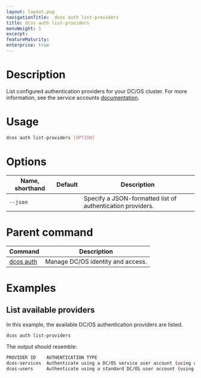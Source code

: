 ```yaml
---
layout: layout.pug
navigationTitle:  dcos auth list-providers
title: dcos auth list-providers
menuWeight: 1
excerpt:
featureMaturity:
enterprise: true
---
```


# Description
List configured authentication providers for your DC/OS cluster. For more information, see the service accounts [documentation](/1.11/security/ent/service-auth/).

# Usage

```bash
dcos auth list-providers [OPTION]
```

# Options

| Name, shorthand | Default | Description |
|---------|-------------|-------------|
| `--json`   |             | Specify a JSON-formatted list of authentication providers. |

# Parent command

| Command | Description |
|---------|-------------|
| [dcos auth](/1.11/cli/command-reference/dcos-auth/) |  Manage DC/OS identity and access. |

# Examples

## List available providers

In this example, the available DC/OS authentication providers are listed.

```bash
dcos auth list-providers
```

The output should resemble:

```bash
PROVIDER ID    AUTHENTICATION TYPE                                                               
dcos-services  Authenticate using a DC/OS service user account (using username and private key)  
dcos-users     Authenticate using a standard DC/OS user account (using username and password)   
```